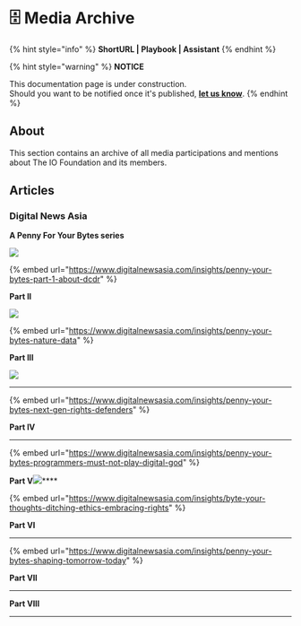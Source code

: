 # 🗄 Media Archive

{% hint style="info" %}
**ShortURL | Playbook | Assistant**
{% endhint %}

{% hint style="warning" %}
**NOTICE**

This documentation page is under construction.\
Should you want to be notified once it's published, [**let us know**](https://tiof.click/TIOFTarianUpdatesService).
{% endhint %}

## About

This section contains an archive of all media participations and mentions about The IO Foundation and its members.

## Articles

### Digital News Asia

**A Penny For Your Bytes series**

****![](<../.gitbook/assets/\[TIOF] Comms \[P] A penny for your bytes series - Part I ENG v1.0.jpg>)****

{% embed url="https://www.digitalnewsasia.com/insights/penny-your-bytes-part-1-about-dcdr" %}

**Part II**

****![](<../.gitbook/assets/\[TIOF] Comms \[P] A penny for your bytes series - Part IV ENG v1.0.jpg>)****

{% embed url="https://www.digitalnewsasia.com/insights/penny-your-bytes-nature-data" %}

**Part III**

****![](<../.gitbook/assets/\[TIOF] Comms \[P] A penny for your bytes series - Part III ENG v1.0.jpg>)****

****

{% embed url="https://www.digitalnewsasia.com/insights/penny-your-bytes-next-gen-rights-defenders" %}

**Part IV**

****

{% embed url="https://www.digitalnewsasia.com/insights/penny-your-bytes-programmers-must-not-play-digital-god" %}

**Part V**![](<../.gitbook/assets/\[TIOF] Comms \[P] A penny for your bytes series - Part II ENG v1.0 (2).jpg>)****

{% embed url="https://www.digitalnewsasia.com/insights/byte-your-thoughts-ditching-ethics-embracing-rights" %}

**Part VI**

****

{% embed url="https://www.digitalnewsasia.com/insights/penny-your-bytes-shaping-tomorrow-today" %}

**Part VII**

****

**Part VIII**

****

